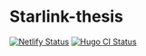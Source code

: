 # Starlink-thesis

[![Netlify Status](https://api.netlify.com/api/v1/badges/93f441fd-a593-4811-b96a-9fc6df27b17c/deploy-status)](https://app.netlify.com/sites/doc-starlink-thesis/deploys)
[![Hugo CI Status](https://github.com/rrcomtech/starlink-thesis/actions/workflows/hugo.yml/badge.svg?branch=main)](https://github.com/rrcomtech/starlink-thesis/actions)
